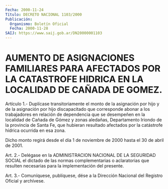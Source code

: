 ```yaml
---
Fecha: 2000-11-24
Título: DECRETO NACIONAL 1103/2000
Publicación:
  Organismo: Boletín Oficial
  Fecha: 2000-11-28
SAIJ: https://www.saij.gob.ar/DN20000001103
---
```

# AUMENTO DE ASIGNACIONES FAMILIARES PARA AFECTADOS POR LA CATASTROFE HIDRICA EN LA LOCALIDAD DE CAÑADA DE GOMEZ.

<a id="1"></a>
Artículo 1.- Duplícase transitoriamente el monto de la asignación por hijo y de la asignación por hijo discapacitado que corresponde abonar a los trabajadores en relación de dependencia que se desempeñen en la localidad de Cañada de Gómez y zonas aledañas, Departamento Iriondo de la provincia de Santa Fe, que hubieran resultado afectados por la catástrofe hídrica ocurrida en esa zona.

Dicho monto regirá desde el día 1 de noviembre de 2000 hasta el 30 de abril de 2001.

<a id="2"></a>
Art. 2.- Delégase en la ADMINISTRACION NACIONAL DE LA SEGURIDAD SOCIAL el dictado de las normas complementarias o aclaratorias que resulten necesarias para la implementación del presente.

<a id="3"></a>
Art. 3.- Comuníquese, publíquese, dése a la Dirección Nacional del Registro Oficial y archívese.